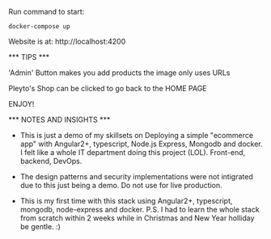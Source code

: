 Run command to start:

    docker-compose up

Website is at:
    http://localhost:4200

*** TIPS ***

'Admin' Button makes you add products the image only uses URLs

Pleyto's Shop can be clicked to go back to the HOME PAGE

ENJOY!


*** NOTES AND INSIGHTS ***

- This is just a demo of my skillsets on Deploying a simple "ecommerce app" with Angular2+, typescript, Node.js Express, Mongodb and docker. I felt like a whole IT department doing this project (LOL). Front-end, backend, DevOps. 

- The design patterns and security implementations were not intigrated due to this just being a demo. Do not use for live production. 

- This is my first time with this stack using Angular2+, typescript, mongodb, node-express and docker. P.S. I had to learn the whole stack from scratch within 2 weeks while in Christmas and New Year holliday be gentle. :)  


